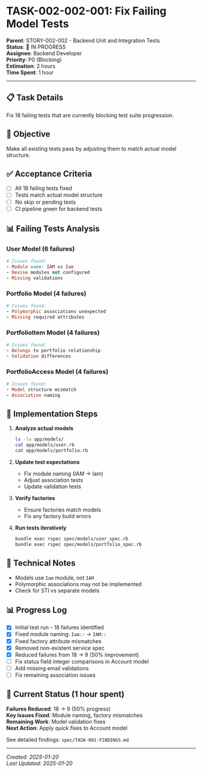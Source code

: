 # TASK-002-002-001: Fix Failing Model Tests

**Parent**: STORY-002-002 - Backend Unit and Integration Tests  
**Status**: 🔄 IN PROGRESS  
**Assignee**: Backend Developer  
**Priority**: P0 (Blocking)  
**Estimation**: 2 hours  
**Time Spent**: 1 hour  

---

## 📋 Task Details

Fix 18 failing tests that are currently blocking test suite progression.

## 🎯 Objective

Make all existing tests pass by adjusting them to match actual model structure.

## ✅ Acceptance Criteria

- [ ] All 18 failing tests fixed
- [ ] Tests match actual model structure
- [ ] No skip or pending tests
- [ ] CI pipeline green for backend tests

## 📊 Failing Tests Analysis

### User Model (6 failures)
```ruby
# Issues found:
- Module name: IAM vs Iam
- Devise modules not configured
- Missing validations
```

### Portfolio Model (4 failures)
```ruby
# Issues found:
- Polymorphic associations unexpected
- Missing required attributes
```

### PortfolioItem Model (4 failures)
```ruby
# Issues found:
- Belongs to portfolio relationship
- Validation differences
```

### PortfolioAccess Model (4 failures)
```ruby
# Issues found:
- Model structure mismatch
- Association naming
```

## 📝 Implementation Steps

1. **Analyze actual models**
   ```bash
   ls -la app/models/
   cat app/models/user.rb
   cat app/models/portfolio.rb
   ```

2. **Update test expectations**
   - Fix module naming (IAM → Iam)
   - Adjust association tests
   - Update validation tests

3. **Verify factories**
   - Ensure factories match models
   - Fix any factory build errors

4. **Run tests iteratively**
   ```bash
   bundle exec rspec spec/models/user_spec.rb
   bundle exec rspec spec/models/portfolio_spec.rb
   ```

## 🔧 Technical Notes

- Models use `Iam` module, not `IAM`
- Polymorphic associations may not be implemented
- Check for STI vs separate models

## 📊 Progress Log

- [x] Initial test run - 18 failures identified
- [x] Fixed module naming: `Iam::` → `IAM::`
- [x] Fixed factory attribute mismatches
- [x] Removed non-existent service spec
- [x] Reduced failures from 18 → 9 (50% improvement)
- [ ] Fix status field integer comparisons in Account model
- [ ] Add missing email validations
- [ ] Fix remaining association issues

## 🎯 Current Status (1 hour spent)

**Failures Reduced**: 18 → 9 (50% progress)  
**Key Issues Fixed**: Module naming, factory mismatches  
**Remaining Work**: Model validation fixes  
**Next Action**: Apply quick fixes to Account model

See detailed findings: `spec/TASK-001-FINDINGS.md`

---

*Created: 2025-01-20*  
*Last Updated: 2025-01-20*